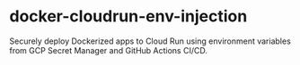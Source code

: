 # docker-cloudrun-env-injection
Securely deploy Dockerized apps to Cloud Run using environment variables from GCP Secret Manager and GitHub Actions CI/CD.

